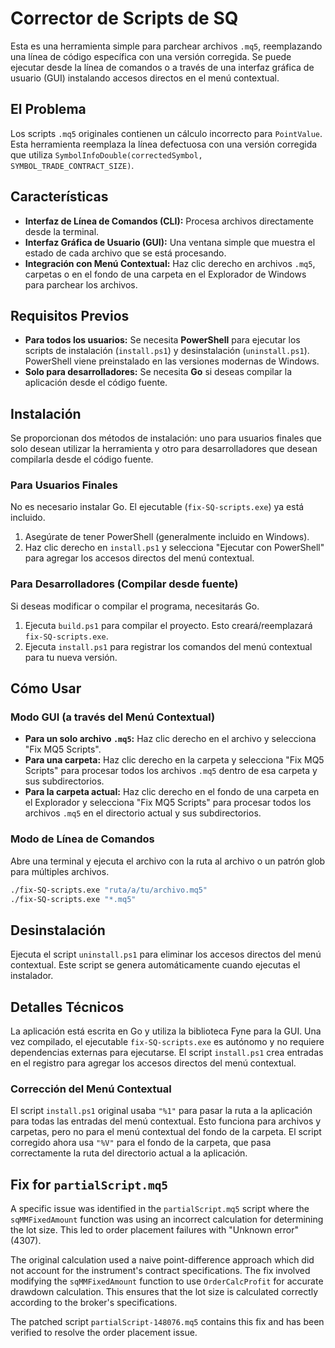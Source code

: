 # Corrector de Scripts de SQ

Esta es una herramienta simple para parchear archivos `.mq5`, reemplazando una línea de código específica con una versión corregida. Se puede ejecutar desde la línea de comandos o a través de una interfaz gráfica de usuario (GUI) instalando accesos directos en el menú contextual.

## El Problema

Los scripts `.mq5` originales contienen un cálculo incorrecto para `PointValue`. Esta herramienta reemplaza la línea defectuosa con una versión corregida que utiliza `SymbolInfoDouble(correctedSymbol, SYMBOL_TRADE_CONTRACT_SIZE)`.

## Características

- **Interfaz de Línea de Comandos (CLI):** Procesa archivos directamente desde la terminal.
- **Interfaz Gráfica de Usuario (GUI):** Una ventana simple que muestra el estado de cada archivo que se está procesando.
- **Integración con Menú Contextual:** Haz clic derecho en archivos `.mq5`, carpetas o en el fondo de una carpeta en el Explorador de Windows para parchear los archivos.

## Requisitos Previos

- **Para todos los usuarios:** Se necesita **PowerShell** para ejecutar los scripts de instalación (`install.ps1`) y desinstalación (`uninstall.ps1`). PowerShell viene preinstalado en las versiones modernas de Windows.
- **Solo para desarrolladores:** Se necesita **Go** si deseas compilar la aplicación desde el código fuente.

## Instalación

Se proporcionan dos métodos de instalación: uno para usuarios finales que solo desean utilizar la herramienta y otro para desarrolladores que desean compilarla desde el código fuente.

### Para Usuarios Finales

No es necesario instalar Go. El ejecutable (`fix-SQ-scripts.exe`) ya está incluido.

1.  Asegúrate de tener PowerShell (generalmente incluido en Windows).
2.  Haz clic derecho en `install.ps1` y selecciona "Ejecutar con PowerShell" para agregar los accesos directos del menú contextual.

### Para Desarrolladores (Compilar desde fuente)

Si deseas modificar o compilar el programa, necesitarás Go.

1.  Ejecuta `build.ps1` para compilar el proyecto. Esto creará/reemplazará `fix-SQ-scripts.exe`.
2.  Ejecuta `install.ps1` para registrar los comandos del menú contextual para tu nueva versión.

## Cómo Usar

### Modo GUI (a través del Menú Contextual)

-   **Para un solo archivo `.mq5`:** Haz clic derecho en el archivo y selecciona "Fix MQ5 Scripts".
-   **Para una carpeta:** Haz clic derecho en la carpeta y selecciona "Fix MQ5 Scripts" para procesar todos los archivos `.mq5` dentro de esa carpeta y sus subdirectorios.
-   **Para la carpeta actual:** Haz clic derecho en el fondo de una carpeta en el Explorador y selecciona "Fix MQ5 Scripts" para procesar todos los archivos `.mq5` en el directorio actual y sus subdirectorios.

### Modo de Línea de Comandos

Abre una terminal y ejecuta el archivo con la ruta al archivo o un patrón glob para múltiples archivos.

```sh
./fix-SQ-scripts.exe "ruta/a/tu/archivo.mq5"
./fix-SQ-scripts.exe "*.mq5"
```

## Desinstalación

Ejecuta el script `uninstall.ps1` para eliminar los accesos directos del menú contextual. Este script se genera automáticamente cuando ejecutas el instalador.

## Detalles Técnicos

La aplicación está escrita en Go y utiliza la biblioteca Fyne para la GUI. Una vez compilado, el ejecutable `fix-SQ-scripts.exe` es autónomo y no requiere dependencias externas para ejecutarse. El script `install.ps1` crea entradas en el registro para agregar los accesos directos del menú contextual.

### Corrección del Menú Contextual

El script `install.ps1` original usaba `"%1"` para pasar la ruta a la aplicación para todas las entradas del menú contextual. Esto funciona para archivos y carpetas, pero no para el menú contextual del fondo de la carpeta. El script corregido ahora usa `"%V"` para el fondo de la carpeta, que pasa correctamente la ruta del directorio actual a la aplicación.

## Fix for `partialScript.mq5`

A specific issue was identified in the `partialScript.mq5` script where the `sqMMFixedAmount` function was using an incorrect calculation for determining the lot size. This led to order placement failures with "Unknown error" (4307).

The original calculation used a naive point-difference approach which did not account for the instrument's contract specifications. The fix involved modifying the `sqMMFixedAmount` function to use `OrderCalcProfit` for accurate drawdown calculation. This ensures that the lot size is calculated correctly according to the broker's specifications.

The patched script `partialScript-148076.mq5` contains this fix and has been verified to resolve the order placement issue.